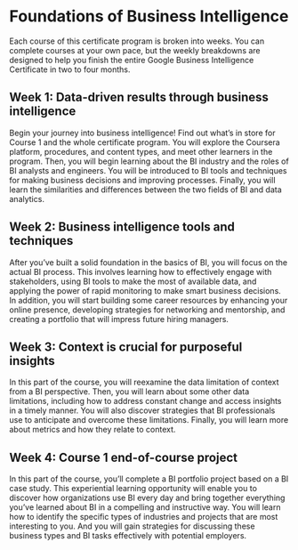 # Foundations of Business Intelligence
Each course of this certificate program is broken into weeks. You can complete courses at your own pace, but the weekly breakdowns are designed to help you finish the entire Google Business Intelligence Certificate in two to four months.

## Week 1: Data-driven results through business intelligence
Begin your journey into business intelligence! Find out what’s in store for Course 1 and the whole certificate program. You will explore the Coursera platform, procedures, and content types, and meet other learners in the program. Then, you will begin learning about the BI industry and the roles of BI analysts and engineers. You will be introduced to BI tools and techniques for making business decisions and improving processes. Finally, you will learn the similarities and differences between the two fields of BI and data analytics.

## Week 2: Business intelligence tools and techniques
After you’ve built a solid foundation in the basics of BI, you will focus on the actual BI process. This involves learning how to effectively engage with stakeholders, using BI tools to make the most of available data, and applying the power of rapid monitoring to make smart business decisions. In addition, you will start building some career resources by enhancing your online presence, developing strategies for networking and mentorship, and creating a portfolio that will impress future hiring managers.

## Week 3: Context is crucial for purposeful insights
In this part of the course, you will reexamine the data limitation of context from a BI perspective. Then, you will learn about some other data limitations, including how to address constant change and access insights in a timely manner. You will also discover strategies that BI professionals use to anticipate and overcome these limitations. Finally, you will learn more about metrics and how they relate to context.

## Week 4: Course 1 end-of-course project
In this part of the course, you’ll complete a BI portfolio project based on a BI case study. This experiential learning opportunity will enable you to discover how organizations use BI every day and bring together everything you’ve learned about BI in a compelling and instructive way. You will learn how to identify the specific types of industries and projects that are most interesting to you. And you will gain strategies for discussing these business types and BI tasks effectively with potential employers.
